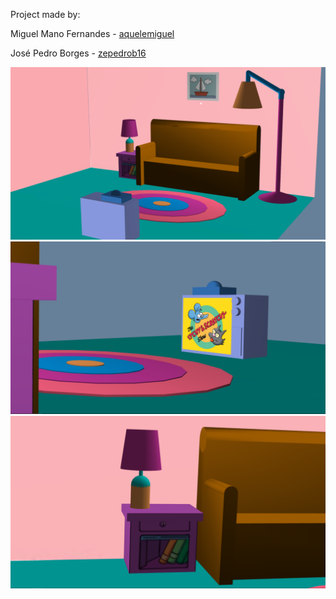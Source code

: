 Project made by:

Miguel Mano Fernandes - <a href="https://github.com/aquelemiguel">aquelemiguel</a>

José Pedro Borges - <a href="https://github.com/zepedrob16">zepedrob16</a>

![alt text](https://github.com/zepedrob16/LAIG/blob/master/project-1/screenshots/full-room.png "Logo Title Text 1")
![alt text](https://github.com/zepedrob16/LAIG/blob/master/project-1/screenshots/itchy-scratchy.png "Logo Title Text 1")
![alt text](https://github.com/zepedrob16/LAIG/blob/master/project-1/screenshots/side-table.png "Logo Title Text 1")
